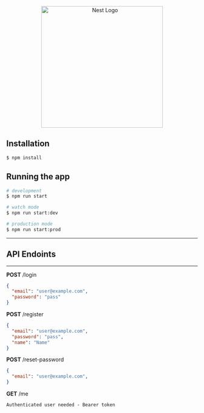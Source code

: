 <p align="center">
  <a href="http://nestjs.com/" target="blank"><img src="https://nestjs.com/img/logo_text.svg" width="320" alt="Nest Logo" /></a>
</p>

## Installation

```bash
$ npm install
```

## Running the app

```bash
# development
$ npm run start

# watch mode
$ npm run start:dev

# production mode
$ npm run start:prod
```

---

## API Endoints

---

**POST** /login

```JSON
{
  "email": "user@example.com",
  "password": "pass"
}
```

**POST** /register

```JSON
{
  "email": "user@example.com",
  "password": "pass",
  "name": "Name"
}
```

**POST** /reset-password

```JSON
{
  "email": "user@example.com",
}
```

**GET** /me

`Authenticated user needed - Bearer token`
